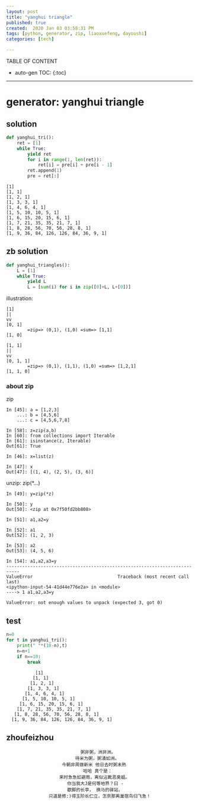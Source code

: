```yaml
---
layout: post
title: "yanghui triangle"
published: true
created:  2020 Jan 03 03:58:31 PM
tags: [python, generator, zip, liaoxuefeng, dayoushi]
categories: [tech]

---
```


TABLE OF CONTENT

* auto-gen TOC:
{:toc}

- - -

# generator: yanghui triangle

## solution

```python
def yanghui_tri():
    ret = [1]
    while True:
        yield ret
        for i in range(1, len(ret)):
            ret[i] = pre[i] + pre[i - 1]
        ret.append(1)
        pre = ret[:]
```

    [1]
    [1, 1]
    [1, 2, 1]
    [1, 3, 3, 1]
    [1, 4, 6, 4, 1]
    [1, 5, 10, 10, 5, 1]
    [1, 6, 15, 20, 15, 6, 1]
    [1, 7, 21, 35, 35, 21, 7, 1]
    [1, 8, 28, 56, 70, 56, 28, 8, 1]
    [1, 9, 36, 84, 126, 126, 84, 36, 9, 1]

## zb solution

```python
def yanghui_triangles():
    L = [1]
    while True:
        yield L
        L = [sum(i) for i in zip([0]+L, L+[0])]
```

illustration:

    [1]
    ||
    vv
    [0, 1]
            =zip=> (0,1), (1,0) =sum=> [1,1]
    [1, 0]

    [1, 1]
    ||
    vv
    [0, 1, 1]
            =zip=> (0,1), (1,1), (1,0) =sum=> [1,2,1]
    [1, 1, 0]


### about zip

zip

    In [45]: a = [1,2,3] 
        ...: b = [4,5,6] 
        ...: c = [4,5,6,7,8]                                                        

    In [58]: z=zip(a,b)
    In [60]: from collections import Iterable                                       
    In [61]: isinstance(z, Iterable)                                         
    Out[61]: True

    In [46]: x=list(z)                                                       

    In [47]: x                                                                      
    Out[47]: [(1, 4), (2, 5), (3, 6)]

unzip: zip(*...)

    In [49]: y=zip(*z)

    In [50]: y                                                                      
    Out[50]: <zip at 0x7f50fd2bb808>

    In [51]: a1,a2=y                                                                

    In [52]: a1                                                                     
    Out[52]: (1, 2, 3)

    In [53]: a2                                                                     
    Out[53]: (4, 5, 6)

    In [54]: a1,a2,a3=y                                                             
    ---------------------------------------------------------------------------
    ValueError                                Traceback (most recent call last)
    <ipython-input-54-41d44e776e2a> in <module>
    ----> 1 a1,a2,a3=y

    ValueError: not enough values to unpack (expected 3, got 0)


## test

```python
n=0
for t in yanghui_tri():
    print(" "*(10-n),t)
    n=n+1
    if n==10:
        break
```


               [1]
              [1, 1]
             [1, 2, 1]
            [1, 3, 3, 1]
           [1, 4, 6, 4, 1]
          [1, 5, 10, 10, 5, 1]
         [1, 6, 15, 20, 15, 6, 1]
        [1, 7, 21, 35, 35, 21, 7, 1]
       [1, 8, 28, 56, 70, 56, 28, 8, 1]
      [1, 9, 36, 84, 126, 126, 84, 36, 9, 1]

## zhoufeizhou

                                粥非粥，洲非洲。
                              待米为粥，粥涌如洲。
                         今朝非周做新米 他日去时粥未熟 
                                 哈哈 真个是：
                        来时急急如避雨，离似沾靴恶臭蛆。
                           你当我大J是何等地界？曰 - 
                           歇脚的长亭， 换马的驿站， 
                    只道是修:)得玉阶长伫立，怎奈那离巢宿鸟归飞急！
